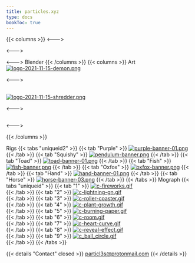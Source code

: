 ```yaml
---
title: particles.xyz
type: docs
bookToc: true
---
```

{{< columns >}}
<--->

<--->

<--->
Blender 
{{< /columns >}}
{{< columns >}}
Art
[![logo-2021-11-15-demon.png](https://i.postimg.cc/NGMzC6rJ/logo-2021-11-15-demon.png)](/demon/)

<--->
## 
[![logo-2021-11-15-shredder.png](https://i.postimg.cc/pWkSBGy5/logo-2021-11-15-shredder.png)](/shredder/)



<--->
## 

<--->


{{< /columns >}}

Rigs
{{< tabs "uniqueid2" >}}
{{< tab "Purple" >}}
[![purple-banner-01.png](https://i.postimg.cc/Df3XxpTc/purple-banner-01.png)](/purple_rig/)
{{< /tab >}}
{{< tab "Squishy" >}}
[![pendulum-banner.png](https://i.postimg.cc/y8DmPx5t/pendulum-banner.png)](/squishy_rig/)
{{< /tab >}}
{{< tab "Toad" >}}
[![toad-banner-01.png](https://i.postimg.cc/BST6nqrx/toad-banner-01.png)](/toad_rig/)
{{< /tab >}}
{{< tab "Fish" >}}
[![fish-banner.png](https://i.postimg.cc/L5HQzh7w/fish-banner.png)](/fish_rig/)
{{< /tab >}}
{{< tab "Oxfox" >}}
[![oxfox-banner.png](https://i.postimg.cc/dJBsZH3y/oxfox-banner.png)](/oxfox_rig/)
{{< /tab >}}
{{< tab "Hand" >}}
[![hand-banner-01.png](https://i.postimg.cc/5byZt3Gs/hand-banner-01.png)](/hand_rig/)
{{< /tab >}}
{{< tab "Horse" >}}
[![horse-banner-03.png](https://i.postimg.cc/4NGv4W0x/horse-banner-03.png)](/horse_rig/)
{{< /tab >}}
{{< /tabs >}}
Mograph
{{< tabs "uniqueid" >}}
{{< tab "1" >}}
[![c-fireworks.gif](https://i.postimg.cc/knhVGK84/c-fireworks.gif)](/fireworks/)  
{{< /tab >}}
{{< tab "2" >}}
[![c-lightning-gn.gif](https://i.postimg.cc/RMX4nDyX/c-lightning-gn.gif)](/bolt/)  
{{< /tab >}}
{{< tab "3" >}}
[![c-roller-coaster.gif](https://i.postimg.cc/rM8xsK7G/c-roller-coaster.gif)](/roller_coaster/)  
{{< /tab >}}
{{< tab "4" >}}
[![c-plant-growth.gif](https://i.postimg.cc/jTpdHZQM/c-plant-growth.gif)](/plant_growth/)  
{{< /tab >}}
{{< tab "5" >}}
[![c-burning-paper.gif](https://i.postimg.cc/dq3ytpDR/c-burning-paper.gif)](/burning_paper/)  
{{< /tab >}}
{{< tab "6" >}}
[![c-room.gif](https://i.postimg.cc/QjvxV3kb/c-room.gif)](/id_keys/)  
{{< /tab >}}
{{< tab "7" >}}
[![c-heart-curve.gif](https://i.postimg.cc/dsDDN82Q/c-heart-curve.gif)](/heart_curve/)  
{{< /tab >}}
{{< tab "8" >}}
[![c-reveal-effect.gif](https://i.postimg.cc/B3YB9hHq/c-reveal-effect.gif)](/reveal_effect/)  
{{< /tab >}}
{{< tab "9" >}}
[![c_ball_circle.gif](https://i.postimg.cc/3361MvYB/c_ball_circle.gif)](/ball_circle/)  
{{< /tab >}}
{{< /tabs >}}



{{< details "Contact" closed >}}
particl3s@protonmail.com
{{< /details >}}

